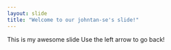 ```yaml
---
layout: slide
title: "Welcome to our johntan-se's slide!"
---
```

This is my awesome slide
Use the left arrow to go back!